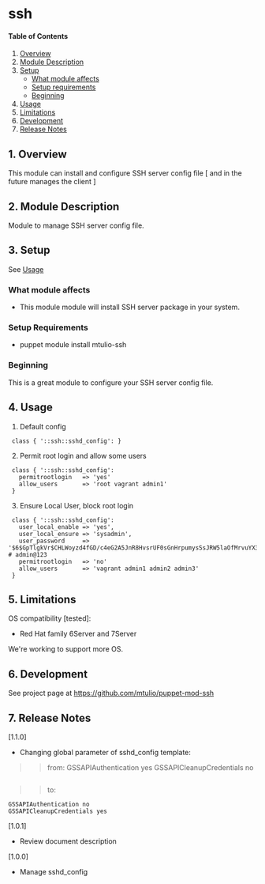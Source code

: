# ssh

#### Table of Contents

1. [Overview](#1-overview)
2. [Module Description](#2-module-description)
3. [Setup](#3-setup)
    * [What module affects](#what-module-affects)
    * [Setup requirements](#setup-requirements)
    * [Beginning](#beginning)
4. [Usage](#4-usage)
5. [Limitations](#5-limitations)
6. [Development](#6-development)
7. [Release Notes](#7-release-notes)

## 1. Overview

This module can install and configure SSH server config file [ and in the future manages the client ]

## 2. Module Description

Module to manage SSH server config file.


## 3. Setup

 See [Usage](#4-usage)

### What module affects

* This module module will install SSH server package in your system.

### Setup Requirements 

* puppet module install mtulio-ssh

### Beginning 

This is a great module to configure your SSH server config file. 

## 4. Usage


1. Default config

```
 class { '::ssh::sshd_config': }
```

2. Permit root login and allow some users

```
 class { '::ssh::sshd_config': 
   permitrootlogin   => 'yes'
   allow_users       => 'root vagrant admin1'
 }
```

3. Ensure Local User, block root login

```
 class { '::ssh::sshd_config': 
   user_local_enable => 'yes',
   user_local_ensure => 'sysadmin',
   user_password     => '$6$GpTlgkVr$CHLWoyzd4fGD/c4eG2A5JnR8HvsrUF0sGnHrpumysSsJRW5laOfMrvuYX3qjlLriQXGQVHqLq8UIpOxe9Wz2C1', # admin@123
   permitrootlogin   => 'no'
   allow_users       => 'vagrant admin1 admin2 admin3'
 }
```


## 5. Limitations

OS compatibility [tested]: 
* Red Hat family 6Server and 7Server

We're working to support more OS.

## 6. Development

See project page at https://github.com/mtulio/puppet-mod-ssh

## 7. Release Notes

[1.1.0]
* Changing global parameter of sshd_config template:
>> from: 
GSSAPIAuthentication yes
GSSAPICleanupCredentials no
```
```
>> to:
```
GSSAPIAuthentication no
GSSAPICleanupCredentials yes

```

[1.0.1] 
* Review document description

[1.0.0]
* Manage sshd_config

